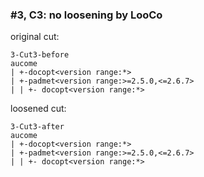 ### #3, C3: no loosening by LooCo
original cut:

```
3-Cut3-before
aucome
| +-docopt<version range:*>
| +-padmet<version range:>=2.5.0,<=2.6.7>
| | +- docopt<version range:*> 
```




loosened cut:
```
3-Cut3-after
aucome
| +-docopt<version range:*>
| +-padmet<version range:>=2.5.0,<=2.6.7>
| | +- docopt<version range:*>
```






